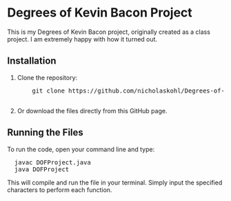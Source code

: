 <h1>Degrees of Kevin Bacon Project</h1>

<p>This is my Degrees of Kevin Bacon project, originally created as a class project. I am extremely happy with how it turned out.</p>

<h2>Installation</h2>
<ol>
  <li>Clone the repository:
    <pre>
    git clone https://github.com/nicholaskohl/Degrees-of-Kevin-Bacon
    </pre>
  </li>
  <li>Or download the files directly from this GitHub page.</li>
</ol>

<h2>Running the Files</h2>
<p>To run the code, open your command line and type:</p>
<pre>
  javac DOFProject.java
  java DOFProject
</pre>
<p>This will compile and run the file in your terminal. Simply input the specified characters to perform each function.</p>
